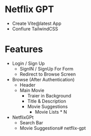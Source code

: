 # Netflix GPT

- Create Vite@latest App
- Confiure TailwindCSS


# Features
- Login / Sign Up
    -   SignIN / SignUp For Form
    -   Redirect to Browse Screen 
- Browse (After Authentication)
    - Header
    - Main Movie
        - Traier in Background
        - Title & Description 
        - Movie Suggestions 
            - Movie Lists * N
- NetflixGPt 
    - Search Bar
    - Movie Suggestions#   n e t f l i x - g p t  
 